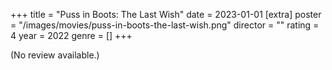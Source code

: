 +++
title = "Puss in Boots: The Last Wish"
date = 2023-01-01
[extra]
poster = "/images/movies/puss-in-boots-the-last-wish.png"
director = ""
rating = 4
year = 2022
genre = []
+++

(No review available.)
